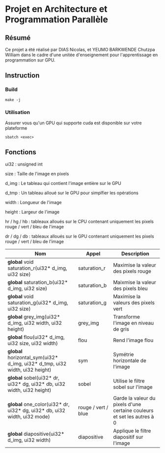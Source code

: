 # Projet en Architecture et Programmation Parallèle


## Résumé

Ce projet a été réalisé par DIAS Nicolas, et YEUMO BARKWENDE Chutzpa William dans le cadre d'une unitée d'enseignement pour l'apprentissage en programmation sur GPU.

## Instruction
### Build
```shell
make -j
```
### Utilisation
Assurer vous qu'un GPU qui supporte cuda est disponible sur votre plateforme
```shell
sbatch <exec>
```
## Fonctions

ui32 :
    unsigned int

size :
    Taille de l'image en pixels

d_img :
    Le tableau qui contient l'image entière sur le GPU

d_tmp :
    Un tableau alloué sur le GPU pour simplfier les opérations

width :
    Longueur de l'image

height :
    Largeur de l'image

hr / hg / hb :
    tableaux alloués sur le CPU contenant uniquement les pixels rouge / vert / bleu de l'image

dr / dg / db :
    tableaux alloués sur le GPU contenant uniquement les pixels rouge / vert / bleu de l'image


| Nom | Appel | Description |
| --- | ---------- | ----------- |
| __global__ void saturation_r(ui32* d_img, ui32 size) | saturation_r | Maximise la valeur des pixels rouge |
| __global__ saturation_b(ui32* d_img, ui32 size) | saturation_b | Maixmise la valeur des pixels bleu |
| __global__ void saturation_g(ui32* d_img, ui32 size) | saturation_g | Maximise la valeurs des pixels vert |
| __global__ grey_img(ui32* d_img, ui32 width, ui32 height) | grey_img | Transforme l'image en niveau de gris |
| __global__ flou(ui32* d_img, ui32 size, ui32 width) | flou | Rend l'image flou |
| __global__ horizontal_sym(ui32* d_img, ui32* d_tmp, ui32 width, ui32 height) | sym | Symétrie horizontale de l'image |
| __global__ sobel(ui32* dr, ui32* dg, ui32* db, ui32 width, ui32 height) | sobel | Utilise le filtre sobel sur l'image |
| __global__ one_color(ui32* dr, ui32* dg, ui32* db, ui32 width, ui32 mode) | rouge / vert / blue | Garde la valeur du pixels d'une certaine couleurs et set les autres à 0 |
| __global__ diapositive(ui32* d_img, ui32 width) | diapositive | Applique le filtre diapositif sur l'image |
